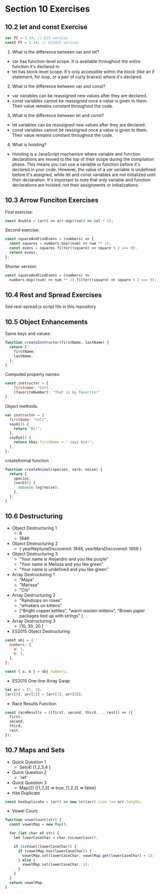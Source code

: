 # Section 10 Exercises

## 10.2 let and const Exercise

```javascript
var PI = 3.14; // ES5 version
const PI = 3.14; // ES2015 version
```

1. What is the difference between var and let?

- var has function-level scope. It is available throughout the entire function it's declared in.
- let has block-level scope. It's only accessible within the block (like an if statement, for loop, or a pair of curly braces) where it's declared.

2. What is the difference between var and const?

- var variables can be reassigned new values after they are declared.
- const variables cannot be reassigned once a value is given to them. Their value remains constant throughout the code.

3. What is the difference between let and const?

- let variables can be reassigned new values after they are declared.
- const variables cannot be reassigned once a value is given to them. Their value remains constant throughout the code.

4. What is hoisting?

- Hoisting is a JavaScript mechanism where variable and function declarations are moved to the top of their scope during the compilation phase. This means you can use a variable or function before it's declared in your code. However, the value of a var variable is undefined before it's assigned, while let and const variables are not initialized until their declaration. It's important to note that only variable and function declarations are hoisted, not their assignments or initializations.

## 10.3 Arrow Funciton Exercises

First exercise:

```javascript
const double = (arr) => arr.map((val) => val * 2);
```

Second exercise:

```javascript
const squareAndFindEvens = (numbers) => {
  const squares = numbers.map((num) => num ** 2);
  const evens = squares.filter((square) => square % 2 === 0);
  return evens;
};
```

Shorter version:

```javascript
const squareAndFindEvens = (numbers) =>
  numbers.map((num) => num ** 2).filter((square) => square % 2 === 0);
```

## 10.4 Rest and Spread Exercises

See rest-spread.js script file in this repository

## 10.5 Object Enhancements

Same keys and values:

```javascript
function createInstructor(firstName, lastName) {
  return {
    firstName,
    lastName,
  };
}
```

Computed property names:

```javascript
const instructor = {
    firstname: "Colt',
    [favoriteNumber]: "That is my favorite!"
}
```

Object methods:

```javascript
var instructor = {
  firstName: "Colt",
  sayHi() {
    return "Hi!";
  },
  sayBye() {
    return this.firstName + " says bye!";
  },
};
```

createAnimal function

```javascript
function createAnimal(species, verb, noise) {
  return {
    species,
    [verb]() {
      console.log(noise);
    },
  };
}
```

## 10.6 Destructuring

- Object Destructuring 1
  - 8
  - 1846
- Object Destructuring 2
  - { yearNeptuneDiscovered: 1846, yearMarsDiscovered: 1659 }
- Object Destructuring 3
  - "Your name is Alejandro and you like purple"
  - "Your name is Melissa and you like green"
  - "Your name is undefined and you like green"
- Array Destructuring 1
  - "Maya"
  - "Marissa"
  - "Chi"
- Array Destructuring 2
  - "Raindrops on roses"
  - "whiskers on kittens"
  - \["Bright copper kettles", "warm woolen mittens", "Brown paper packages tied up with strings" \]
- Array Destructuring 3
  - \[10, 30, 20 \]
- ES2015 Object Destructuring

```javascript
const obj = {
  numbers: {
    a: 1,
    b: 2,
  },
};

const { a, b } = obj.numbers;
```

- ES2015 One-line Array Swap

```javascript
let arr = [1, 2];
[arr[0], arr[1]] = [arr[1], arr[0]];
```

- Race Results Function

```javascript
const raceResults = ([first, second, third, ...rest]) => ({
  first,
  second,
  third,
  rest,
});
```

## 10.7 Maps and Sets

- Quick Question 1
  - Set(4) \[1,2,3,4 \]
- Quick Question 2
  - 'ref'
- Quick Question 3
  - Map(2) {\[1,2,3] => true, \[1,2,3] => false}
- Has Duplicate

```javascript
const hasDuplicate = (arr) => new Set(arr).size !== arr.length;
```

- Vowel Count

```javascript
function vowelCount(str) {
  const vowelMap = new Map();

  for (let char of str) {
    let lowerCaseChar = char.toLowerCase();

    if (isVowel(lowerCaseChar)) {
      if (vowelMap.has(lowerCaseChar)) {
        vowelMap.set(lowerCaseChar, vowelMap.get(lowerCaseChar) + 1);
      } else {
        vowelMap.set(lowerCaseChar, 1);
      }
    }
  }
  return vowelMap;
}
```
